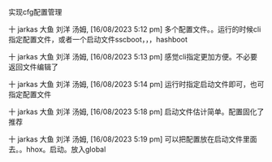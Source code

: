 实现cfg配置管理


 

十 jarkas 大鱼 刘洋 汤姆, [16/08/2023 5:12 pm]
多个配置文件。。运行的时候cli指定配置文件，或者一个启动文件sscboot，，，hashboot

十 jarkas 大鱼 刘洋 汤姆, [16/08/2023 5:13 pm]
感觉cli指定更加方便。不必要返回文件编辑了

十 jarkas 大鱼 刘洋 汤姆, [16/08/2023 5:14 pm]
运行时指定启动文件即可，也可指定配置文件

十 jarkas 大鱼 刘洋 汤姆, [16/08/2023 5:18 pm]
启动文件估计简单。配置固化了推荐

十 jarkas 大鱼 刘洋 汤姆, [16/08/2023 5:19 pm]
可以把配置放在启动文件里面去。。hhox。启动。放入global
